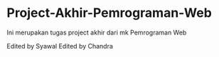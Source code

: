 # Project-Akhir-Pemrograman-Web
Ini merupakan tugas project akhir dari mk Pemrograman Web

Edited by Syawal
Edited by Chandra
